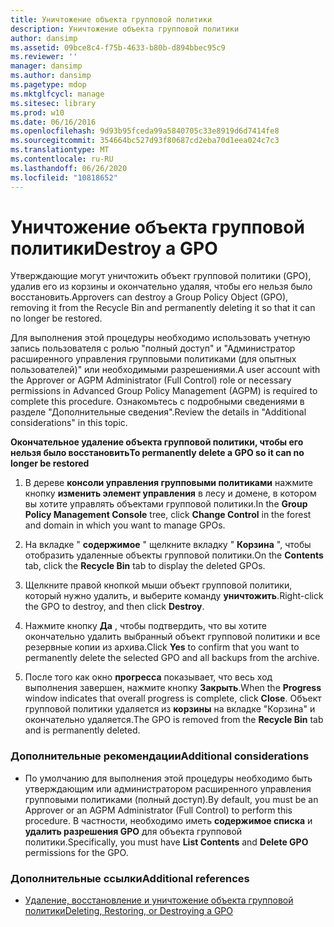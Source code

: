 ```yaml
---
title: Уничтожение объекта групповой политики
description: Уничтожение объекта групповой политики
author: dansimp
ms.assetid: 09bce8c4-f75b-4633-b80b-d894bbec95c9
ms.reviewer: ''
manager: dansimp
ms.author: dansimp
ms.pagetype: mdop
ms.mktglfcycl: manage
ms.sitesec: library
ms.prod: w10
ms.date: 06/16/2016
ms.openlocfilehash: 9d93b95fceda99a5840705c33e8919d6d7414fe8
ms.sourcegitcommit: 354664bc527d93f80687cd2eba70d1eea024c7c3
ms.translationtype: MT
ms.contentlocale: ru-RU
ms.lasthandoff: 06/26/2020
ms.locfileid: "10818652"
---
```

# <span data-ttu-id="0ca26-103">Уничтожение объекта групповой политики</span><span class="sxs-lookup"><span data-stu-id="0ca26-103">Destroy a GPO</span></span>


<span data-ttu-id="0ca26-104">Утверждающие могут уничтожить объект групповой политики (GPO), удалив его из корзины и окончательно удаляя, чтобы его нельзя было восстановить.</span><span class="sxs-lookup"><span data-stu-id="0ca26-104">Approvers can destroy a Group Policy Object (GPO), removing it from the Recycle Bin and permanently deleting it so that it can no longer be restored.</span></span>

<span data-ttu-id="0ca26-105">Для выполнения этой процедуры необходимо использовать учетную запись пользователя с ролью "полный доступ" и "Администратор расширенного управления групповыми политиками (для опытных пользователей)" или необходимыми разрешениями.</span><span class="sxs-lookup"><span data-stu-id="0ca26-105">A user account with the Approver or AGPM Administrator (Full Control) role or necessary permissions in Advanced Group Policy Management (AGPM) is required to complete this procedure.</span></span> <span data-ttu-id="0ca26-106">Ознакомьтесь с подробными сведениями в разделе "Дополнительные сведения".</span><span class="sxs-lookup"><span data-stu-id="0ca26-106">Review the details in "Additional considerations" in this topic.</span></span>

**<span data-ttu-id="0ca26-107">Окончательное удаление объекта групповой политики, чтобы его нельзя было восстановить</span><span class="sxs-lookup"><span data-stu-id="0ca26-107">To permanently delete a GPO so it can no longer be restored</span></span>**

1.  <span data-ttu-id="0ca26-108">В дереве **консоли управления групповыми политиками** нажмите кнопку **изменить элемент управления** в лесу и домене, в котором вы хотите управлять объектами групповой политики.</span><span class="sxs-lookup"><span data-stu-id="0ca26-108">In the **Group Policy Management Console** tree, click **Change Control** in the forest and domain in which you want to manage GPOs.</span></span>

2.  <span data-ttu-id="0ca26-109">На вкладке " **содержимое** " щелкните вкладку " **Корзина** ", чтобы отобразить удаленные объекты групповой политики.</span><span class="sxs-lookup"><span data-stu-id="0ca26-109">On the **Contents** tab, click the **Recycle Bin** tab to display the deleted GPOs.</span></span>

3.  <span data-ttu-id="0ca26-110">Щелкните правой кнопкой мыши объект групповой политики, который нужно удалить, и выберите команду **уничтожить**.</span><span class="sxs-lookup"><span data-stu-id="0ca26-110">Right-click the GPO to destroy, and then click **Destroy**.</span></span>

4.  <span data-ttu-id="0ca26-111">Нажмите кнопку **Да** , чтобы подтвердить, что вы хотите окончательно удалить выбранный объект групповой политики и все резервные копии из архива.</span><span class="sxs-lookup"><span data-stu-id="0ca26-111">Click **Yes** to confirm that you want to permanently delete the selected GPO and all backups from the archive.</span></span>

5.  <span data-ttu-id="0ca26-112">После того как окно **прогресса** показывает, что весь ход выполнения завершен, нажмите кнопку **Закрыть**.</span><span class="sxs-lookup"><span data-stu-id="0ca26-112">When the **Progress** window indicates that overall progress is complete, click **Close**.</span></span> <span data-ttu-id="0ca26-113">Объект групповой политики удаляется из **корзины** на вкладке "Корзина" и окончательно удаляется.</span><span class="sxs-lookup"><span data-stu-id="0ca26-113">The GPO is removed from the **Recycle Bin** tab and is permanently deleted.</span></span>

### <span data-ttu-id="0ca26-114">Дополнительные рекомендации</span><span class="sxs-lookup"><span data-stu-id="0ca26-114">Additional considerations</span></span>

-   <span data-ttu-id="0ca26-115">По умолчанию для выполнения этой процедуры необходимо быть утверждающим или администратором расширенного управления групповыми политиками (полный доступ).</span><span class="sxs-lookup"><span data-stu-id="0ca26-115">By default, you must be an Approver or an AGPM Administrator (Full Control) to perform this procedure.</span></span> <span data-ttu-id="0ca26-116">В частности, необходимо иметь **содержимое списка** и **удалить разрешения GPO** для объекта групповой политики.</span><span class="sxs-lookup"><span data-stu-id="0ca26-116">Specifically, you must have **List Contents** and **Delete GPO** permissions for the GPO.</span></span>

### <span data-ttu-id="0ca26-117">Дополнительные ссылки</span><span class="sxs-lookup"><span data-stu-id="0ca26-117">Additional references</span></span>

-   [<span data-ttu-id="0ca26-118">Удаление, восстановление и уничтожение объекта групповой политики</span><span class="sxs-lookup"><span data-stu-id="0ca26-118">Deleting, Restoring, or Destroying a GPO</span></span>](deleting-restoring-or-destroying-a-gpo-agpm40.md)

 

 





